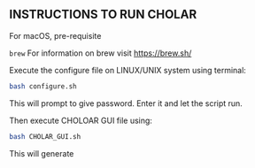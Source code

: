 ## INSTRUCTIONS TO RUN CHOLAR

For macOS, pre-requisite 

`brew` For information on brew visit https://brew.sh/



Execute the configure file on LINUX/UNIX system using terminal:

```sh
bash configure.sh
```

This will prompt to give password. Enter it and let the script run.


Then execute CHOLOAR GUI file using:

```sh
bash CHOLAR_GUI.sh
```


This will generate









